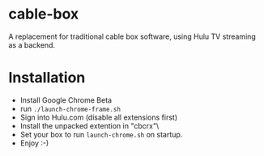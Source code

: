 # cable-box

A replacement for traditional cable box software, using Hulu TV streaming as a backend.

# Installation

* Install Google Chrome Beta
* run `./launch-chrome-frame.sh`
* Sign into Hulu.com (disable all extensions first)
* Install the unpacked extention in "cbcrx"\
* Set your box to run `launch-chrome.sh` on startup.
* Enjoy :-)
